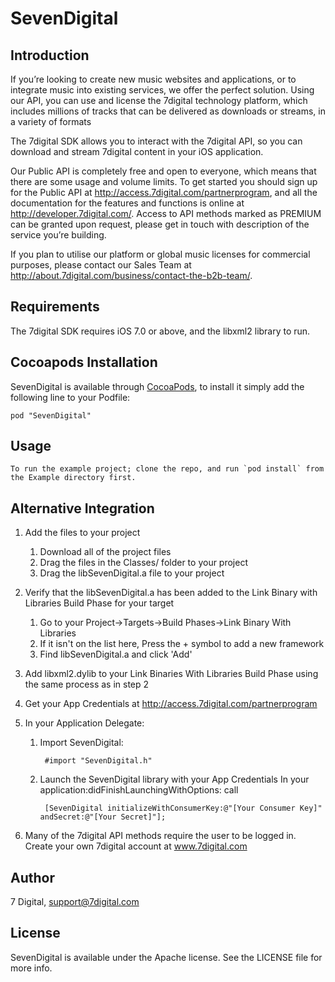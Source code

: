 # SevenDigital

## Introduction
If you’re looking to create new music websites and applications, or to integrate music into existing services, we offer the perfect solution. Using our API, you can use and license the 7digital technology platform, which includes millions of tracks that can be delivered as downloads or streams, in a variety of formats

The 7digital SDK allows you to interact with the 7digital API, so you can download and stream 7digital content in your iOS application.

Our Public API is completely free and open to everyone, which means that there are some usage and volume limits.  To get started you should sign up for the Public API at http://access.7digital.com/partnerprogram, and all the documentation for the features and functions is online at http://developer.7digital.com/.  Access to API methods marked as PREMIUM can be granted upon request, please get in touch with description of the service you’re building.

If you plan to utilise our platform or global music licenses for commercial purposes, please contact our Sales Team at http://about.7digital.com/business/contact-the-b2b-team/.

## Requirements
The 7digital SDK requires iOS 7.0 or above, and the libxml2 library to run.

## Cocoapods Installation

SevenDigital is available through [CocoaPods](http://cocoapods.org), to install
it simply add the following line to your Podfile:

    pod "SevenDigital"

## Usage

	To run the example project; clone the repo, and run `pod install` from the Example directory first.

## Alternative Integration

1. Add the files to your project
	1. Download all of the project files
	2. Drag the files in the Classes/ folder to your project
	3. Drag the libSevenDigital.a file to your project

2. Verify that the libSevenDigital.a has been added to the Link Binary with Libraries Build Phase for your target
	1. Go to your Project->Targets->Build Phases->Link Binary With Libraries
	2. If it isn't on the list here, Press the + symbol to add a new framework
	3. Find libSevenDigital.a and click 'Add'

3. Add libxml2.dylib to your Link Binaries With Libraries Build Phase using the same process as in step 2

4. Get your App Credentials at http://access.7digital.com/partnerprogram

5. In your Application Delegate:
	1. Import SevenDigital: 
		
			#import "SevenDigital.h"
		
	2. Launch the SevenDigital library with your App Credentials
		In your application:didFinishLaunchingWithOptions: call
		
			[SevenDigital initializeWithConsumerKey:@"[Your Consumer Key]" andSecret:@"[Your Secret]"];
		
6. Many of the 7digital API methods require the user to be logged in. Create your own 7digital account at www.7digital.com

## Author

7 Digital, support@7digital.com

## License

SevenDigital is available under the Apache license. See the LICENSE file for more info.

